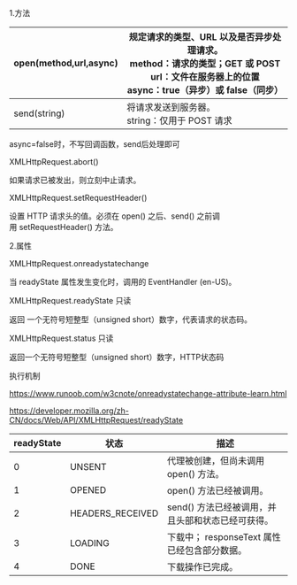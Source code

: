 1.方法

| open(method,url,async) | 规定请求的类型、URL 以及是否异步处理请求。<br>method：请求的类型；GET 或 POST<br>url：文件在服务器上的位置<br>async：true（异步）或 false（同步） |
| - | - |
| send(string) | 将请求发送到服务器。<br>string：仅用于 POST 请求 |


async=false时，不写回调函数，send后处理即可







XMLHttpRequest.abort()

如果请求已被发出，则立刻中止请求。

XMLHttpRequest.setRequestHeader()

设置 HTTP 请求头的值。必须在 open() 之后、send() 之前调用 setRequestHeader() 方法。



2.属性

XMLHttpRequest.onreadystatechange

当 readyState 属性发生变化时，调用的 EventHandler (en-US)。

XMLHttpRequest.readyState 只读

返回 一个无符号短整型（unsigned short）数字，代表请求的状态码。

XMLHttpRequest.status 只读

返回一个无符号短整型（unsigned short）数字，HTTP状态码



执行机制

https://www.runoob.com/w3cnote/onreadystatechange-attribute-learn.html

https://developer.mozilla.org/zh-CN/docs/Web/API/XMLHttpRequest/readyState

| readyState  | 状态 | 描述 |
| - | - | - |
| 0 | UNSENT | 代理被创建，但尚未调用 open() 方法。 |
| 1 | OPENED | open() 方法已经被调用。 |
| 2 | HEADERS\_RECEIVED | send() 方法已经被调用，并且头部和状态已经可获得。 |
| 3 | LOADING | 下载中； responseText 属性已经包含部分数据。 |
| 4 | DONE | 下载操作已完成。 |


